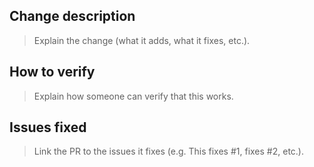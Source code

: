 ## Change description

> Explain the change (what it adds, what it fixes, etc.).

## How to verify

> Explain how someone can verify that this works.

## Issues fixed

> Link the PR to the issues it fixes (e.g. This fixes #1, fixes #2, etc.).
